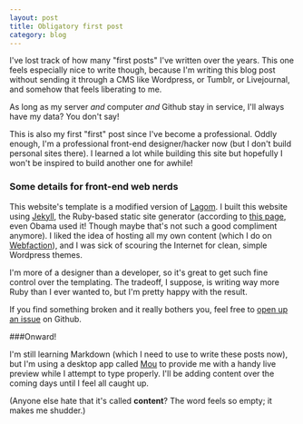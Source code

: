 ```yaml
---
layout: post
title: Obligatory first post
category: blog
---
```


I've lost track of how many "first posts" I've written over the years. This one feels especially nice to write though, because I'm writing this blog post without sending it through a CMS like Wordpress, or Tumblr, or Livejournal, and somehow that feels liberating to me. 

As long as my server *and* computer *and* Github stay in service, I'll always have my data? You don't say!

This is also my first "first" post since I've become a professional. Oddly enough, I'm a professional front-end designer/hacker now (but I don't build personal sites there). I learned a lot while building this site but hopefully I won't be inspired to build another one for awhile!

### Some details for front-end web nerds

This website's template is a modified version of [Lagom](http://jekyllthemes.org/themes/lagom/). I built this website using [Jekyll](http://jekyllrb.com), the Ruby-based static site generator (according to [this page](http://yeswejekyll.com), even Obama used it! Though maybe that's not such a good compliment anymore). I liked the idea of hosting all my own content (which I do on [Webfaction](https://www.webfaction.com/?affiliate=cristen)), and I was sick of scouring the Internet for clean, simple Wordpress themes. 

I'm more of a designer than a developer, so it's great to get such fine control over the templating. The tradeoff, I suppose, is writing way more Ruby than I ever wanted to, but I'm pretty happy with the result.

If you find something broken and it really bothers you, feel free to [open up an issue](https://github.com/thecristen/thewebsite/issues) on Github.

###Onward!

I'm still learning Markdown (which I need to use to write these posts now), but I'm using a desktop app called [Mou](http://mouapp.com) to provide me with a handy live preview while I attempt to type properly. I'll be adding content over the coming days until I feel all caught up. 

(Anyone else hate that it's called **content**? The word feels so empty; it makes me shudder.)

